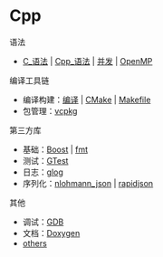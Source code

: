 # Cpp

语法

- [C_语法](Details/C%20Syntax.md) | [Cpp_语法](Details/Cpp%20Syntax.md) | [并发](Details/Cpp%20Concurrency.md) | [OpenMP](Details/OpenMP.md)

编译工具链

- 编译构建：[编译](Details/Cpp%20Compilation.md) | [CMake](Details/CMake.md) | [Makefile](Details/Makefile.md)
- 包管理：[vcpkg](Details/vcpkg.md)

第三方库

- 基础：[Boost](Details/Boost.md) | [fmt](Details/fmt.md)
- 测试：[GTest](Details/GTest.md)
- 日志：[glog](Details/glog.md)
- 序列化：[nlohmann_json](Details/nlohmann_json.md) | [rapidjson](Details/rapidjson.md)

其他

- 调试：[GDB](Details/GDB.md)
- 文档：[Doxygen](Details/Doxygen.md)
- [others](Details/others.md)
